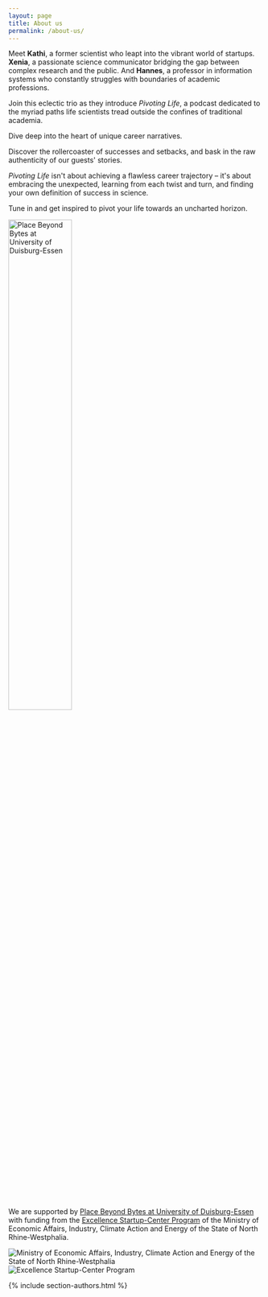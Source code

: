 ```yaml
---
layout: page
title: About us
permalink: /about-us/
---
```

Meet **Kathi**, a former scientist who leapt into the vibrant world of startups. 
**Xenia**, a passionate science communicator bridging the gap between complex research and the public. And **Hannes**, a professor in information systems who constantly struggles with boundaries of academic professions. 

Join this eclectic trio as they introduce *Pivoting Life*, a podcast dedicated to the myriad paths life scientists tread outside the confines of traditional academia. 

Dive deep into the heart of unique career narratives. 

Discover the rollercoaster of successes and setbacks, and bask in the raw authenticity of our guests' stories. 

*Pivoting Life* isn't about achieving a flawless career trajectory – it's about embracing the unexpected, learning from each twist and turn, and finding your own definition of success in science. 

Tune in and get inspired to pivot your life towards an uncharted horizon.

<img class="lazy" data-src="{{site.baseurl}}/images/place2b_logo.png" alt="Place Beyond Bytes at University of Duisburg-Essen" loading="lazy" style="width:50%">

We are supported by <a href="http://place2b-u.de">Place Beyond Bytes at University of Duisburg-Essen</a> with funding from the <a href="https://www.exzellenz-start-up-center.nrw/">Excellence Startup-Center Program</a> of the Ministry of Economic Affairs, Industry, Climate Action and Energy of the State of North Rhine-Westphalia.

<img class="lazy" data-src="{{site.baseurl}}/images/sponsor_mwike.webp" alt="Ministry of Economic Affairs, Industry, Climate Action and Energy of the State of North Rhine-Westphalia" loading="lazy" >
<img class="lazy" data-src="{{site.baseurl}}/images/sponsor_esc.jpg" alt="Excellence Startup-Center Program" loading="lazy" >

{% include section-authors.html %}
